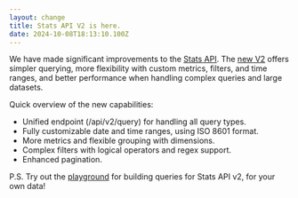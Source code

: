 ```yaml
---
layout: change
title: Stats API V2 is here.
date: 2024-10-08T18:13:10.100Z
---
```

W﻿e have made significant improvements to the [Stats API](https://plausible.io/docs/stats-api-v1). The [new V2](https://plausible.io/docs/stats-api) offers simpler querying, more flexibility with custom metrics, filters, and time ranges, and better performance when handling complex queries and large datasets.

Q﻿uick overview of the new capabilities:

* Unified endpoint (/api/v2/query) for handling all query types.
* Fully customizable date and time ranges, using ISO 8601 format.
* More metrics and flexible grouping with dimensions.
* Complex filters with logical operators and regex support.
* E﻿nhanced pagination.

P﻿.S. Try out the [playground](https://plausible.io/docs/stats-api-playground) for building queries for Stats API v2, for your own data!